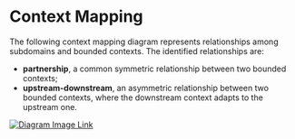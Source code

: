 # Context Mapping

The following context mapping diagram represents relationships among subdomains and bounded contexts. The identified relationships are:

* **partnership**, a common symmetric relationship between two bounded contexts;
* **upstream-downstream**, an asymmetric relationship between two bounded contexts, where the downstream context adapts to the upstream one.

[![Diagram Image Link](https://tinyurl.com/2fsrergv)](https://tinyurl.com/2fsrergv)<!--![Diagram Image Link](./context-mapping.puml)-->